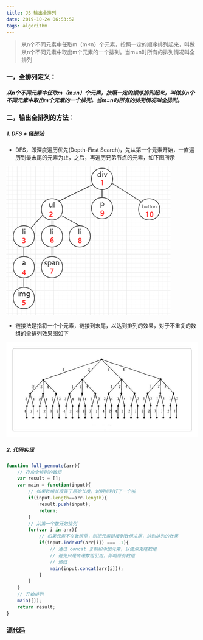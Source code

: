```yaml
---
title: JS 输出全排列
date: 2019-10-24 06:53:52
tags: algorithm
---
```


> 从n个不同元素中任取m（m≤n）个元素，按照一定的顺序排列起来，叫做从n个不同元素中取出m个元素的一个排列。当m=n时所有的排列情况叫全排列

<!-- more -->

### 一，全排列定义：
##### 从n个不同元素中任取m（m≤n）个元素，按照一定的顺序排列起来，叫做从n个不同元素中取出m个元素的一个排列。当m=n时所有的排列情况叫全排列。

### 二，输出全排列的方法：

##### 1. DFS + 链接法
- DFS，即深度遍历优先(Depth-First Search)，先从第一个元素开始，一直遍历到最末尾的元素为止，之后，再遍历兄弟节点的元素，如下图所示

![](/img/2019/full-permute-0.jpg)

- 链接法是指将一个个元素，链接到末尾，以达到排列的效果，对于不重复的数组的全排列效果图如下

![](/img/2019/full-permute-1.jpg)

##### 2. 代码实现

```js
function full_permute(arr){
    // 存放全排列的数组
    var result = [];
    var main = function(input){
        // 如果数组长度等于原始长度，说明排列好了一个啦
        if(input.length==arr.length){
            result.push(input);
            return;
        }
        // 从第一个数开始排列
        for(var i in arr){
            // 如果元素不在数组里，则把元素链接到数组末尾，达到排列的效果
            if(input.indexOf(arr[i]) === -1){
                // 通过 concat 复制和添加元素，以便深克隆数组
                // 避免只是传递数组引用，影响原有数组
                // 递归
                main(input.concat(arr[i]));
            }
        }
    }
    // 开始排列
    main([]);
    return result;
}

```
### [源代码](/example/js/full-permute.html)


